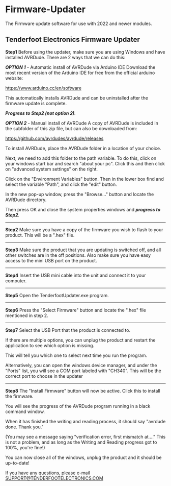 # Firmware-Updater
The Firmware update software for use with 2022 and newer modules.

Tenderfoot Electronics Firmware Updater
----
**Step1**
Before using the updater, make sure you are using Windows and have installed AVRDude. There are 2 ways that we can do this:



**_OPTION 1_** - Automatic install of AVRDude via Arduino IDE
Download the most recent version of the Arduino IDE for free from the official arduino website:

https://www.arduino.cc/en/software

This automatically installs AVRDude and can be uninstalled after the firmware update is complete.

_**Progress to Step2 (not option 2)**._



**_OPTION 2_** - Manual install of AVRDude 
A copy of AVRDude is included in the subfolder of this zip file, but can also be downloaded from:

https://github.com/avrdudes/avrdude/releases 


To install AVRDude, place the AVRDude folder in a location of your choice.

Next, we need to add this folder to the path variable. To do this, click on your windows start bar and search "about your pc". Click this and then click on "advanced system settings" on the right.

Click on the "Environment Variables" button. Then in the lower box find and select the variable "Path", and click the "edit" button.

In the new pop-up window, press the "Browse..." button and locate the AVRDude directory.

Then press OK and close the system properties windows and _**progress to Step2**._

----

**Step2**
Make sure you have a copy of the firmware you wish to flash to your product. This will be a ".hex" file.

----

**Step3**
Make sure the product that you are updating is switched off, and all other switches are in the off positions.
Also make sure you have easy access to the mini USB port on the product.

----

**Step4**
Insert the USB mini cable into the unit and connect it to your computer.

----

**Step5**
Open the TenderfootUpdater.exe program.

----

**Step6**
Press the "Select Firmware" button and locate the ".hex" file mentioned in step 2.

----

**Step7**
Select the USB Port that the product is connected to. 

If there are multiple options, you can unplug the product and restart the application to see which option is missing.

This will tell you which one to select next time you run the program.

Alternatively, you can open the windows device manager, and under the "Ports" list, you will see a COM port labeled with "CH340". This will be the correct port to choose in the updater 

----

**Step8**
The "Install Firmware" button will now be active. Click this to install the firmware. 

You will see the progress of the AVRDude program running in a black command window.

When it has finished the writing and reading process, it should say "avrdude done. Thank you."

(You may see a message saying "verification error, first mismatch at...." This is not a problem,
and as long as the Writing and Reading progress got to 100%, you're fine!)

You can now close all of the windows, unplug the product and it should be up-to-date!

If you have any questions, please e-mail SUPPORT@TENDERFOOTELECTRONICS.COM

